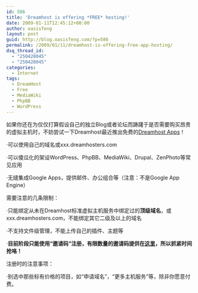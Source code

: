 ```yaml
---
id: 586
title: 'Dreamhost is offering *FREE* hosting!'
date: 2009-01-11T12:45:12+00:00
author: oasisfeng
layout: post
guid: http://blog.oasisfeng.com/?p=586
permalink: /2009/01/11/dreamhost-is-offering-free-app-hosting/
dsq_thread_id:
  - "250428045"
  - "250428045"
categories:
  - Internet
tags:
  - DreamHost
  - Free
  - MediaWiki
  - PhpBB
  - WordPress
---
```

如果你还在为仅仅打算假设自己的独立Blog或者论坛而踌躇于是否需要购买昂贵的虚拟主机时，不妨尝试一下Dreamhost最近推出免费的<a target="_blank" href="http://www.dreamhostapps.com/">Dreamhost Apps</a>！

·可以使用自己的域名或xxx.dreamhosters.com
  
·可以傻瓜化的架设WordPress、PhpBB、MediaWiki、Drupal、ZenPhoto等常见应用
  
·无缝集成Google Apps，提供邮件、办公组合等（注意：不是Google App Engine）

需要注意的几条限制：

·只能绑定从未在Dreamhost标准虚拟主机服务中绑定过的**顶级域名**，或xxx.dreamhosters.com，不能绑定其它二级及以上的域名
  
·不支持文件级管理，不能上传自己的插件、主题等
  
·**目前阶段只能使用“邀请码”注册，有限数量的邀请码提供在<a target="_blank" href="http://blog.dreamhost.com/2009/01/09/free-hosting-from-dreamhost-is-here/">这里</a>，所以抓紧时间抢咯！**

注册时的注意事项：

·别选中那些标有价格的项目，如“申请域名”，“更多主机服务”等，除非你愿意付费。